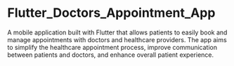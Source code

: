 # Flutter_Doctors_Appointment_App
A mobile application built with Flutter that allows patients to easily book and manage appointments with doctors and healthcare providers. The app aims to simplify the healthcare appointment process, improve communication between patients and doctors, and enhance overall patient experience.
